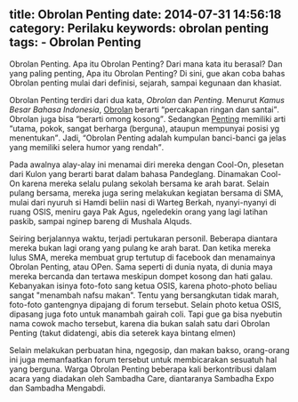 title: Obrolan Penting
date: 2014-07-31 14:56:18
category: Perilaku
keywords: obrolan penting
tags:
    - Obrolan Penting
---
Obrolan Penting. Apa itu Obrolan Penting? Dari mana kata itu berasal? Dan yang paling penting, Apa itu Obrolan Penting? Di sini, gue akan coba bahas Obrolan penting mulai dari definisi, sejarah, sampai kegunaan dan khasiat.<!-- more -->

Obrolan Penting terdiri dari dua kata, *Obrolan* dan *Penting*. Menurut <cite>Kamus Besar Bahasa Indonesia</cite>, [Obrolan](http://kbbi.web.id/obrol) berarti <q cite="http://kbbi.web.id/obrol">percakapan ringan dan santai</q>. Obrolan juga bisa <q cite="http://kbbi.web.id/obrol">berarti omong kosong</q>. Sedangkan [Penting](http://kbbi.web.id/penting) memiliki arti <q cite="http://kbbi.web.id/penting">utama, pokok, sangat berharga (berguna), ataupun mempunyai posisi yg menentukan</q>. Jadi, <q>Obrolan Penting adalah kumpulan banci-banci ga jelas yang memiliki selera humor yang rendah</q>.

Pada awalnya alay-alay ini menamai diri mereka dengan Cool-On, plesetan dari Kulon yang berarti barat dalam bahasa Pandeglang. Dinamakan Cool-On karena mereka selalu pulang sekolah bersama ke arah barat. Selain pulang bersama, mereka juga sering melakukan kegiatan bersama di SMA, mulai dari nyuruh si Hamdi beliin nasi di Warteg Berkah, nyanyi-nyanyi di ruang OSIS, meniru gaya Pak Agus, ngeledekin orang yang lagi latihan paskib, sampai nginep bareng di Mushala Alquds.

Seiring berjalannya waktu, terjadi pertukaran personil. Beberapa diantara mereka bukan lagi orang yang pulang ke arah barat. Dan ketika mereka lulus SMA, mereka membuat grup tertutup di facebook dan menamainya Obrolan Penting, atau OPen. Sama seperti di dunia nyata, di dunia maya mereka bercanda dan tertawa meskipun dompet kosong dan hati galau. Kebanyakan isinya foto-foto sang ketua OSIS, karena photo-photo beliau sangat "menambah nafsu makan". Tentu yang bersangkutan tidak marah, foto-foto gantengnya dipajang di forum tersebut. Selain photo ketua OSIS, dipasang juga foto untuk manambah gairah coli. Tapi gue ga bisa nyebutin nama cowok macho tersebut, karena dia bukan salah satu dari Obrolan Penting (takut didatengi, abis dia seterek kaya bintang elmen)

Selain melakukan perbuatan hina, ngegosip, dan makan bakso, orang-orang ini juga memanfaatkan forum tersebut untuk membicarakan sesuatuh hal yang berguna. Warga Obrolan Penting beberapa kali berkontribusi dalam acara yang diadakan oleh Sambadha Care, diantaranya Sambadha Expo dan Sambadha Mengabdi.
